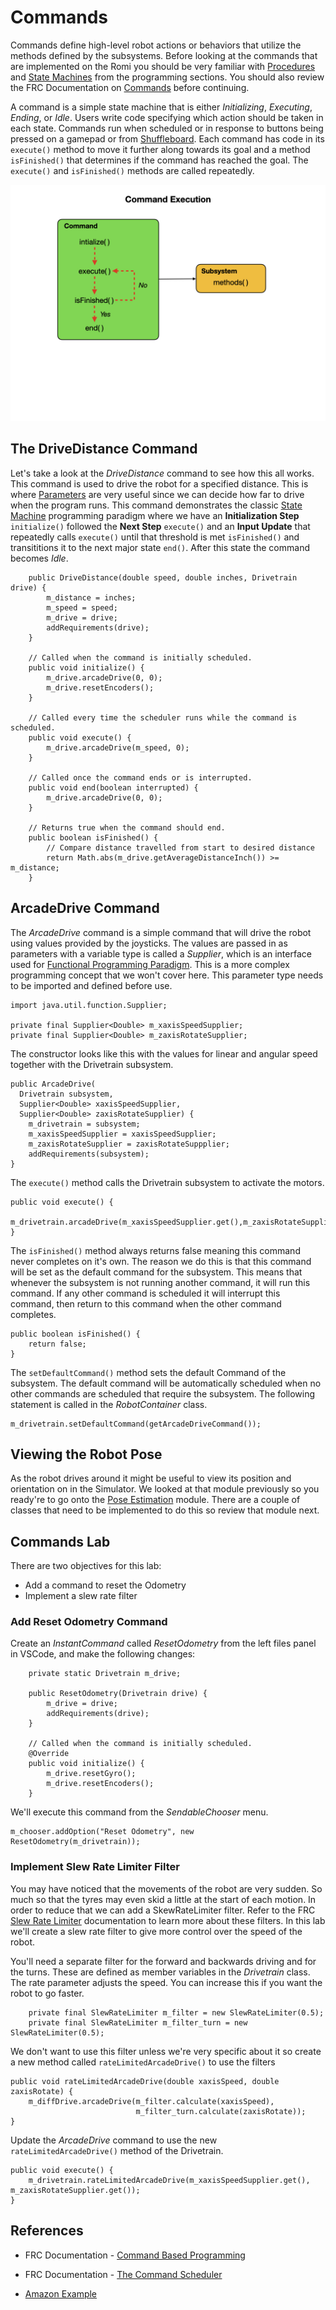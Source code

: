 # Commands
Commands define high-level robot actions or behaviors that utilize the methods defined by the subsystems. Before looking at the commands that are implemented on the Romi you should be very familiar with [Procedures](../Programming/procedures) and [State Machines](../Programming/stateMachines) from the programming sections.  You should also review the FRC Documentation on [Commands](https://docs.wpilib.org/en/latest/docs/software/commandbased/commands.html) before continuing.

A command is a simple state machine that is either *Initializing*, *Executing*, *Ending*, or *Idle*. Users write code specifying which action should be taken in each state.  Commands run when scheduled or in response to buttons being pressed on a gamepad or from [Shuffleboard](../Tools/shuffleboard). Each command has code in its `execute()` method to move it further along towards its goal and a method `isFinished()` that determines if the command has reached the goal. The `execute()` and `isFinished()` methods are called repeatedly.

![Commands](../../images/Romi/Romi.015.jpeg)

## The DriveDistance Command
Let's take a look at the *DriveDistance* command to see how this all works. This command is used to drive the robot for a specified distance.  This is where [Parameters](https://www.w3schools.com/java/java_methods_param.asp) are very useful since we can decide how far to drive when the program runs.  This command demonstrates the classic [State Machine](../Programming/stateMachines) programming paradigm where we have an **Initialization Step** `initialize()` followed the **Next Step** `execute()` and an **Input Update** that repeatedly calls `execute()` until that threshold is met `isFinished()` and transititions it to the next major state `end()`.  After this state the command becomes *Idle*.

        public DriveDistance(double speed, double inches, Drivetrain drive) {
            m_distance = inches;
            m_speed = speed;
            m_drive = drive;
            addRequirements(drive);
        }

        // Called when the command is initially scheduled.
        public void initialize() {
            m_drive.arcadeDrive(0, 0);
            m_drive.resetEncoders();
        }

        // Called every time the scheduler runs while the command is scheduled.
        public void execute() {
            m_drive.arcadeDrive(m_speed, 0);
        }

        // Called once the command ends or is interrupted.
        public void end(boolean interrupted) {
            m_drive.arcadeDrive(0, 0);
        }

        // Returns true when the command should end.
        public boolean isFinished() {
            // Compare distance travelled from start to desired distance
            return Math.abs(m_drive.getAverageDistanceInch()) >= m_distance;
        }


## ArcadeDrive Command
The *ArcadeDrive* command is a simple command that will drive the robot using  values provided by the joysticks. The values are passed in as parameters with a variable type is called a *Supplier*, which is an interface used for [Functional Programming Paradigm](https://en.wikipedia.org/wiki/Functional_programming).  This is a more complex programming concept that we won't cover here.  This parameter type needs to be imported and defined before use.

    import java.util.function.Supplier;

    private final Supplier<Double> m_xaxisSpeedSupplier;
    private final Supplier<Double> m_zaxisRotateSupplier;

The constructor looks like this with the values for linear and angular speed together with the Drivetrain subsystem.

    public ArcadeDrive(
      Drivetrain subsystem,
      Supplier<Double> xaxisSpeedSupplier,
      Supplier<Double> zaxisRotateSupplier) {
        m_drivetrain = subsystem;
        m_xaxisSpeedSupplier = xaxisSpeedSupplier;
        m_zaxisRotateSupplier = zaxisRotateSuppplier;
        addRequirements(subsystem);
    }

The `execute()` method calls the Drivetrain subsystem to activate the motors.

    public void execute() {
      m_drivetrain.arcadeDrive(m_xaxisSpeedSupplier.get(),m_zaxisRotateSupplier.get());
    }

The `isFinished()` method always returns false meaning this command never
completes on it's own. The reason we do this is that this command will be set as the default command for the subsystem. This means that whenever the subsystem is not running another command, it will run this command. If any other command is scheduled it will interrupt this command, then return to this command when the other command completes. 

    public boolean isFinished() {
        return false;
    }

The `setDefaultCommand()` method sets the default Command of the subsystem. The default command will be automatically scheduled when no other commands are scheduled that require the subsystem.  The following statement is called in the *RobotContainer* class.

    m_drivetrain.setDefaultCommand(getArcadeDriveCommand());


## Viewing the Robot Pose
As the robot drives around it might be useful to view its position and orientation on in the Simulator.  We looked at that module previously so you ready're to go onto the [Pose Estimation](../../Concepts/OptimalEstimation/poseEstimation.md) module.  There are a couple of classes that need to be implemented to do this so review that module next.

## Commands Lab
There are two objectives for this lab:
- Add a command to reset the Odometry
- Implement a slew rate filter

### Add Reset Odometry Command
Create an *InstantCommand* called *ResetOdometry* from the left files panel in VSCode, and make the following changes:

        private static Drivetrain m_drive;

        public ResetOdometry(Drivetrain drive) {
            m_drive = drive;
            addRequirements(drive);
        }

        // Called when the command is initially scheduled.
        @Override
        public void initialize() {
            m_drive.resetGyro();
            m_drive.resetEncoders();
        }

We'll execute this command from the *SendableChooser* menu.

    m_chooser.addOption("Reset Odometry", new ResetOdometry(m_drivetrain));

### Implement Slew Rate Limiter Filter
You may have noticed that the movements of the robot are very sudden.  So much so that the tyres may even skid a little at the start of each motion.  In order to reduce that we can add a SkewRateLimiter filter.  Refer to the FRC [Slew Rate Limiter](https://docs.wpilib.org/en/latest/docs/software/advanced-controls/filters/slew-rate-limiter.html) documentation to learn more about these filters.  In this lab we'll create a slew rate filter to give more control over the speed of the robot.

You'll need a separate filter for the forward and backwards driving and for the turns.  These are defined as member variables in the *Drivetrain* class.  The rate parameter adjusts the speed.  You can increase this if you want the robot to go faster.

        private final SlewRateLimiter m_filter = new SlewRateLimiter(0.5);
        private final SlewRateLimiter m_filter_turn = new SlewRateLimiter(0.5);

We don't want to use this filter unless we're very specific about it so create a new method called `rateLimitedArcadeDrive()` to use the filters

    public void rateLimitedArcadeDrive(double xaxisSpeed, double zaxisRotate) {
        m_diffDrive.arcadeDrive(m_filter.calculate(xaxisSpeed), 
                                m_filter_turn.calculate(zaxisRotate));
    }

Update the *ArcadeDrive* command to use the new `rateLimitedArcadeDrive()` method of the Drivetrain.

    public void execute() {
        m_drivetrain.rateLimitedArcadeDrive(m_xaxisSpeedSupplier.get(), m_zaxisRotateSupplier.get());
    }

## References

- FRC Documentation - [Command Based Programming](https://docs.wpilib.org/en/latest/docs/software/commandbased/index.html)

- FRC Documentation - [The Command Scheduler](https://docs.wpilib.org/en/latest/docs/software/commandbased/command-scheduler.html)

- [Amazon Example](https://s3.amazonaws.com/screensteps_live/exported/Wpilib/2078/2286/Command_based_programming.pdf?1478686718)

<!-- <h3><span style="float:left">
<a href="romiSubsystems">Previous</a></span>
<span style="float:right">
<a href="romiCommandGroups">Next</a></span></h3> -->
